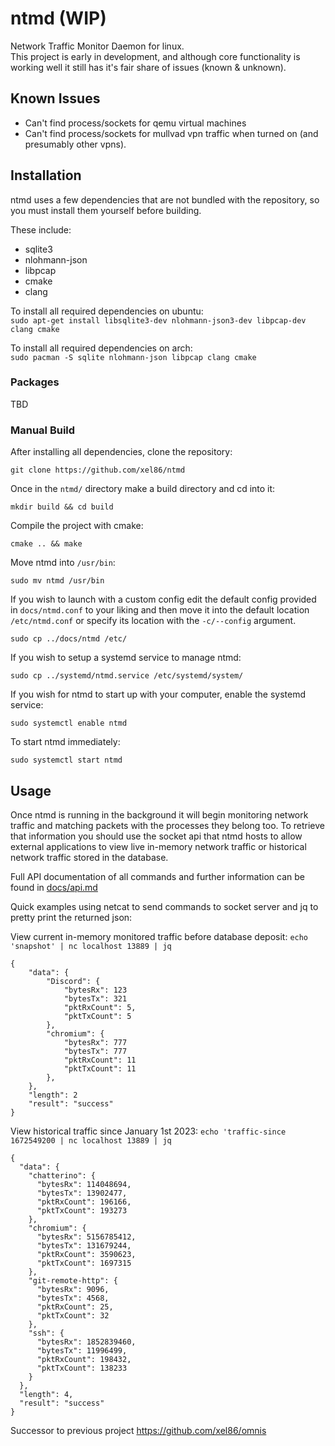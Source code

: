 # ntmd (WIP)
Network Traffic Monitor Daemon for linux.  
This project is early in development, and although core functionality is working well it still has it's fair share of issues (known & unknown).

## Known Issues
- Can't find process/sockets for qemu virtual machines 
- Can't find process/sockets for mullvad vpn traffic when turned on (and presumably other vpns).

## Installation

ntmd uses a few dependencies that are not bundled with the repository, so you must install them yourself before building.   

These include:
- sqlite3
- nlohmann-json
- libpcap
- cmake
- clang

To install all required dependencies on ubuntu:  
`sudo apt-get install libsqlite3-dev nlohmann-json3-dev libpcap-dev clang cmake`

To install all required dependencies on arch:  
`sudo pacman -S sqlite nlohmann-json libpcap clang cmake`

### Packages
TBD

### Manual Build
After installing all dependencies, clone the repository:  

    git clone https://github.com/xel86/ntmd

Once in the `ntmd/` directory make a build directory and cd into it:  

    mkdir build && cd build

Compile the project with cmake: 

    cmake .. && make

Move ntmd into `/usr/bin`:  

    sudo mv ntmd /usr/bin

If you wish to launch with a custom config edit the default config provided in `docs/ntmd.conf` to your liking and then move it into the default location `/etc/ntmd.conf` or specify its location with the `-c/--config` argument.  

    sudo cp ../docs/ntmd /etc/

If you wish to setup a systemd service to manage ntmd:  

    sudo cp ../systemd/ntmd.service /etc/systemd/system/

If you wish for ntmd to start up with your computer, enable the systemd service:  

    sudo systemctl enable ntmd

To start ntmd immediately:

    sudo systemctl start ntmd

## Usage
Once ntmd is running in the background it will begin monitoring network traffic and matching packets with the processes they belong too. To retrieve that information you should use the socket api that ntmd hosts to allow external applications to view live in-memory network traffic or historical network traffic stored in the database.

Full API documentation of all commands and further information can be found in [docs/api.md](docs/api.md)

Quick examples using netcat to send commands to socket server and jq to pretty print the returned json:  

View current in-memory monitored traffic before database deposit:
`echo 'snapshot' | nc localhost 13889 | jq`  

```
{
    "data": {
        "Discord": {
            "bytesRx": 123
            "bytesTx": 321
            "pktRxCount": 5,
            "pktTxCount": 5
        },
        "chromium": {
            "bytesRx": 777
            "bytesTx": 777
            "pktRxCount": 11
            "pktTxCount": 11
        },
    },
    "length": 2
    "result": "success"
}
```  

View historical traffic since January 1st 2023:
`echo 'traffic-since 1672549200 | nc localhost 13889 | jq`  

```
{
  "data": {
    "chatterino": {
      "bytesRx": 114048694,
      "bytesTx": 13902477,
      "pktRxCount": 196166,
      "pktTxCount": 193273
    },
    "chromium": {
      "bytesRx": 5156785412,
      "bytesTx": 131679244,
      "pktRxCount": 3590623,
      "pktTxCount": 1697315
    },
    "git-remote-http": {
      "bytesRx": 9096,
      "bytesTx": 4568,
      "pktRxCount": 25,
      "pktTxCount": 32
    },
    "ssh": {
      "bytesRx": 1852839460,
      "bytesTx": 11996499,
      "pktRxCount": 198432,
      "pktTxCount": 138233
    }
  },
  "length": 4,
  "result": "success"
}
```

Successor to previous project https://github.com/xel86/omnis
